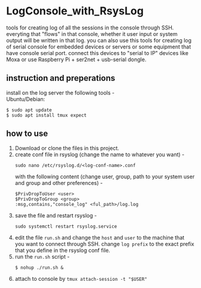 # LogConsole_with_RsysLog
tools for creating log of all the sessions in the console through SSH. everyting that "flows" in that console, whether it user input or system output will be written in that log. you can also use this tools for creating log of serial console for embedded devices or servers or some equipment that have console serial port. connect this devices to "serial to IP" devices like Moxa or use Raspberry Pi + ser2net + usb-serial dongle.

## instruction and preperations
install on the log server the following tools - <br>
Ubuntu/Debian:<br>
```
$ sudo apt update
$ sudo apt install tmux expect
```

## how to use
1. Download or clone the files in this project.
2. create conf file in rsyslog (change the name to whatever you want) - <br>
    ```
    sudo nano /etc/rsyslog.d/<log-conf-name>.conf
    ```
   with the following content (change user, group, path to your system user and group and other preferences) - <br>
   ```
   $PrivDropToUser <user>
   $PrivDropToGroup <group>
   :msg,contains,"console_log" <ful_path>/log.log
   ```
3. save the file and restart rsyslog - <br>
   ```
   sudo systemctl restart rsyslog.service
   ```
4. edit the file ```run.sh``` and change the ```host``` and ```user``` to the machine that you want to connect through SSH.
   change ```log prefix``` to the exact prefix that you define in the rsyslog conf file.
5. run the ```run.sh``` script - 
   ```
   $ nohup ./run.sh &
   ```
6. attach to console by ```tmux attach-session -t "$USER"```

